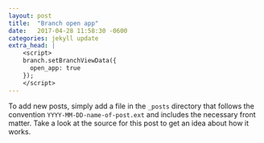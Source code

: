 ```yaml
---
layout: post
title:  "Branch open app"
date:   2017-04-28 11:58:30 -0600
categories: jekyll update
extra_head: |
    <script>
    branch.setBranchViewData({
      open_app: true
    });
    </script>
---
```

To add new posts, simply add a file in the `_posts` directory that follows the convention `YYYY-MM-DD-name-of-post.ext` and includes the necessary front matter. Take a look at the source for this post to get an idea about how it works.

